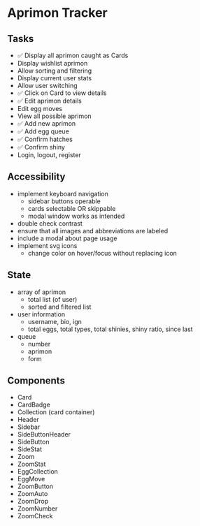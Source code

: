 # Aprimon Tracker

## Tasks
- ✅ Display all aprimon caught as Cards
- Display wishlist aprimon
- Allow sorting and filtering
- Display current user stats
- Allow user switching
- ✅ Click on Card to view details
- ✅ Edit aprimon details
- Edit egg moves
- View all possible aprimon
- ✅ Add new aprimon
- ✅ Add egg queue
- ✅ Confirm hatches
- ✅ Confirm shiny
- Login, logout, register

## Accessibility
- implement keyboard navigation
    - sidebar buttons operable
    - cards selectable OR skippable
    - modal window works as intended
- double check contrast
- ensure that all images and abbreviations are labeled
- include a modal about page usage
- implement svg icons
    - change color on hover/focus without replacing icon

## State
- array of aprimon
    - total list (of user)
    - sorted and filtered list
- user information
    - username, bio, ign
    - total eggs, total types, total shinies, shiny ratio, since last
- queue
    - number
    - aprimon
    - form

## Components
- Card
- CardBadge
- Collection (card container)
- Header
- Sidebar
- SideButtonHeader
- SideButton
- SideStat
- Zoom
- ZoomStat
- EggCollection
- EggMove
- ZoomButton
- ZoomAuto
- ZoomDrop
- ZoomNumber
- ZoomCheck